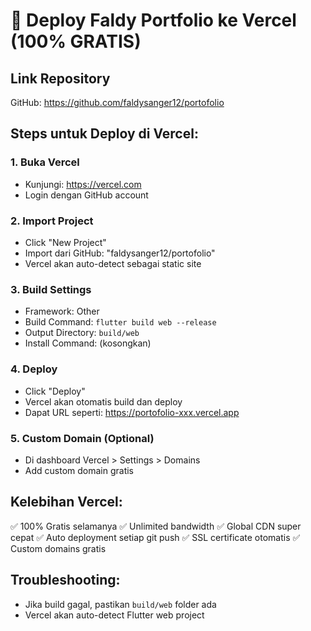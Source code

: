 # 🚀 Deploy Faldy Portfolio ke Vercel (100% GRATIS)

## Link Repository
GitHub: https://github.com/faldysanger12/portofolio

## Steps untuk Deploy di Vercel:

### 1. Buka Vercel
- Kunjungi: https://vercel.com
- Login dengan GitHub account

### 2. Import Project
- Click "New Project"
- Import dari GitHub: "faldysanger12/portofolio"
- Vercel akan auto-detect sebagai static site

### 3. Build Settings
- Framework: Other
- Build Command: `flutter build web --release`
- Output Directory: `build/web`
- Install Command: (kosongkan)

### 4. Deploy
- Click "Deploy"
- Vercel akan otomatis build dan deploy
- Dapat URL seperti: https://portofolio-xxx.vercel.app

### 5. Custom Domain (Optional)
- Di dashboard Vercel > Settings > Domains
- Add custom domain gratis

## Kelebihan Vercel:
✅ 100% Gratis selamanya
✅ Unlimited bandwidth
✅ Global CDN super cepat
✅ Auto deployment setiap git push
✅ SSL certificate otomatis
✅ Custom domains gratis

## Troubleshooting:
- Jika build gagal, pastikan `build/web` folder ada
- Vercel akan auto-detect Flutter web project
